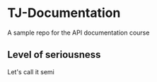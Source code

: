 # TJ-Documentation
A sample repo for the API documentation course
## Level of seriousness
Let's call it semi
